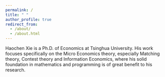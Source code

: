 ```yaml
---
permalink: /
title: " "
author_profile: true
redirect_from: 
  - /about/
  - /about.html
---
```


Haochen Xie is a Ph.D. of Economics at Tsinghua University. His work focuses specifically on the Micro Economics theory, especially Matching theory, Contest theory and Information Economics, where his solid foundation in mathematics and programming is of great benefit to his research.
